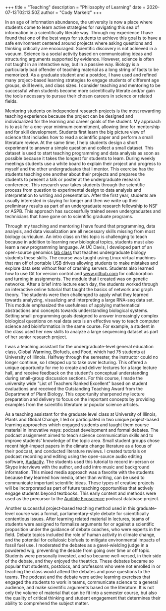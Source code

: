 +++
title = "Teaching"
description = "Philosophy of Learning"
date = 2020-07-13T02:13:50Z
author = "Cody Markelz"
+++


In an age of information abundance, the university is now a place where students come to learn active strategies for navigating this sea of information in a scientifically literate way. Through my experience I have found that one of the best ways for students to achieve this goal is to have a safe environment centered around projects where asking questions and thinking critically are encouraged. Scientific discovery is not achieved in a vacuum. Science is a social activity based on communicating ideas and structuring arguments supported by evidence. However, science is often not taught in an interactive way, but in a passive way. Biology is a particularly bad offender of teaching material as a long string of facts to be memorized. As a graduate student and a postdoc, I have used and refined many project-based learning strategies to engage students of different age groups, skill levels, and class sizes. I consider teaching and mentoring to be successful when students become more scientifically literate and/or gain the tools necessary to pursue their chosen careers in science or related fields.


Mentoring students on independent research projects is the most rewarding teaching experience because the project can be designed and individualized for the learning and career goals of the student. My approach is to ask for a one-year minimum commitment, allowing time for mentorship and for skill development. Students first learn the big picture view of science that includes how to read a scientific paper and perform a small literature review. At the same time, I help students design a short experiment to answer a simple question and collect a small dataset. This dataset is used to start teaching programming and data analysis as soon as possible because it takes the longest for students to learn. During weekly meetings students use a white board to explain their project and progress to myself and the other undergraduates that I mentor. This exercise has the students teaching one another about their projects and prepares the students to present a talk or poster at the undergraduate research conference. This research year takes students through the scientific process from question to experimental design to data analysis and interpretation to writing and presentation. After the first year, students are usually interested in staying for longer and then we write up their preliminary results as part of an undergraduate research fellowship to NSF or ASPB. This approach has successfully trained seven undergraduates and technicians that have gone on to scientific graduate programs.


Through my teaching and mentoring I have found that programming, data analysis, and data visualization are all necessary skills missing from most biology curriculum. An intro class on this topic is challenging to teach because in addition to learning new biological topics, students must also learn a new programming language. At UC Davis, I developed part of an open-source genomics [lab class](http://jnmaloof.github.io/BIS180L_web/labs/) that teaches undergraduate biology students these skills. The course was taught using Linux virtual machines that ran off of portable USB drives allowing students to make mistakes and explore data sets without fear of crashing servers. Students also learned how to use Git for version control and www.github.com for collaboration and turning in assignments. The module that I created was on genetic networks. After a brief intro lecture each day, the students worked through an interactive online tutorial that taught the basics of network and graph theory. The students were then challenged to apply what they learned towards analyzing, visualizing and interpreting a large RNA-seq data set. This module emphasized the usefulness of applying mathematical abstractions and concepts towards understanding biological systems. Setting small programming goals designed to answer increasingly complex biological questions on real data sets is an effective way to teach computer science and bioinformatics in the same course. For example, a student in the class used her new skills to analyze a large sequencing dataset as part of her senior research project.


I was a teaching assistant for the undergraduate-level general education class, Global Warming, Biofuels, and Food, which had 75 students at University of Illinois. Halfway through the semester, the instructor could no longer continue, so I stepped up to take over lecturing. This offered a unique opportunity for me to create and deliver lectures for a large lecture hall, and receive feedback on the student's conceptual understanding during small-group discussion sections. For this course, I made the university wide "List of Teachers Ranked Excellent" based on student evaluations and received the Outstanding Teaching Award from the Department of Plant Biology. This opportunity sharpened my lecture preparation and delivery to focus on the important concepts by providing examples from the scientific literature or popular science articles.


As a teaching assistant for the graduate level class at University of Illinois, Plants and Global Change, I led or participated in two unique project-based learning approaches which engaged students and taught them course material in innovative ways: podcast development and formal debates. The podcast assignment aimed to teach science communication skills and to improve students’ knowledge of the topic area. Small student groups chose recent high-impact papers in the climate change literature as a focus of their podcast, and conducted literature reviews. I created tutorials on podcast recording and editing using the open-source audio editing software, [Audacity](https://www.audacityteam.org/). The students used this tutorial to record in-person or Skype interviews with the author, and add intro music and background information. This mixed media approach was a favorite with the students because they learned how media, other than writing, can be used to communicate important scientific ideas.  These types of creative projects will be incorporated as part of future teaching opportunities that actively engage students beyond textbooks. This early content and methods were used as the precursor to the [Audible Ecoscience](https://audibleecoscience.org/) podcast database project.


Another successful project-based teaching method used in this graduate-level course was a formal, parliamentary-style debate for scientifically contentious issues. After learning related material in lectures, teams of students were assigned to formalize arguments for or against a scientific proposition under the guidance of debate coaches, who were experts in the field. Debate topics included the role of human activity in climate change, and the potential for cellulosic biofuels to mitigate environmental impacts of fossil fuel use. I moderated the debates as a gavel-wielding judge in a powdered wig, preventing the debate from going over time or off topic. Students were personally invested, and so became well-versed, in their side of the debate, and they enjoyed the theatrics. These debates became so popular that students, postdocs, and professors who were not enrolled in or teaching the class would attend the debates and pose questions to the teams. The podcast and the debate were active learning exercises that engaged the students to work in teams, communicate science to a general audience, and make scientific arguments based on the literature.  It is not only the volume of material that can be fit into a semester course, but also the quality of critical thinking and student engagement that determines their ability to comprehend the subject matter.
